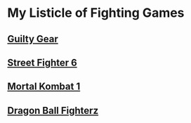 # My Listicle of Fighting Games

## [Guilty Gear](https://www.guiltygear.com/ggst/en/)

## [Street Fighter 6](https://www.streetfighter.com/6/en-us)

## [Mortal Kombat 1](https://www.mortalkombat.com/en-us)

## [Dragon Ball Fighterz](https://www.bandainamcoent.com/games/dragon-ball-fighterz)

